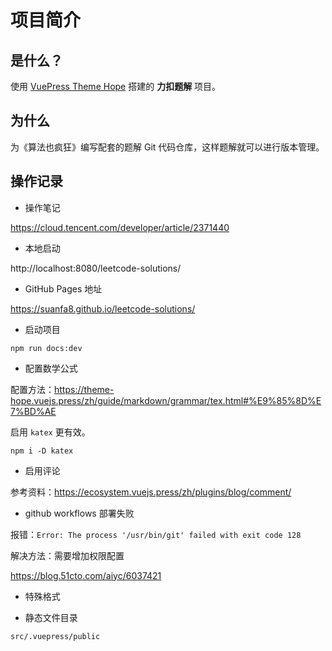 # 项目简介

## 是什么？

使用 [VuePress Theme Hope](https://theme-hope.vuejs.press/zh/) 搭建的 **力扣题解** 项目。

## 为什么

为《算法也疯狂》编写配套的题解 Git 代码仓库，这样题解就可以进行版本管理。


## 操作记录

* 操作笔记

https://cloud.tencent.com/developer/article/2371440

* 本地启动

http://localhost:8080/leetcode-solutions/

* GitHub Pages 地址

https://suanfa8.github.io/leetcode-solutions/


* 启动项目


```
npm run docs:dev
```

* 配置数学公式

配置方法：https://theme-hope.vuejs.press/zh/guide/markdown/grammar/tex.html#%E9%85%8D%E7%BD%AE

启用 `katex` 更有效。

```
npm i -D katex
```

* 启用评论

参考资料：https://ecosystem.vuejs.press/zh/plugins/blog/comment/

* github workflows 部署失败

报错：`Error: The process '/usr/bin/git' failed with exit code 128`


解决方法：需要增加权限配置

https://blog.51cto.com/aiyc/6037421


* 特殊格式

* 静态文件目录

```
src/.vuepress/public
```

